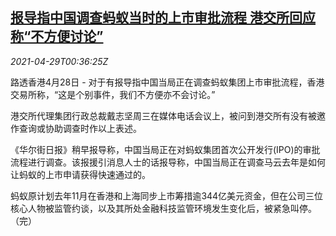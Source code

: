 <!--1619658063000-->
[报导指中国调查蚂蚁当时的上市审批流程 港交所回应称“不方便讨论”](https://cn.reuters.com/article/ant-hkex-response-04-idCNKBS2CG00Z)
------

<div><i>2021-04-29T00:36:25Z</i></div><p>路透香港4月28日 - 对于有报导指中国当局正在调查蚂蚁集团上市审批流程，香港交易所称，“这是个别事件，我们不方便亦不会讨论。”</p><p>港交所代理集团行政总裁戴志坚周三在媒体电话会议上，被问到港交所有没有被邀作查询或协助调查时作以上表述。</p><p>《华尔街日报》稍早报导称，中国当局正在对蚂蚁集团首次公开发行(IPO)的审批流程进行调查。该报援引消息人士的话报导称，中国当局正在调查马云去年是如何让蚂蚁的上市申请获得快速通过的。</p><p>蚂蚁原计划去年11月在香港和上海同步上市筹措逾344亿美元资金，但在公司三位核心人物被监管约谈，以及其所处金融科技监管环境发生变化后，被紧急叫停。（完）</p>
